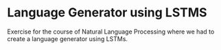 # Language Generator using LSTMS
Exercise for the course of Natural Language Processing where we had to create a language generator using LSTMs.